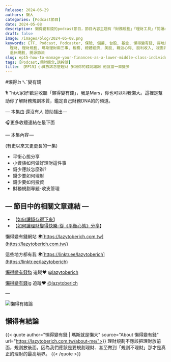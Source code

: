 ```yaml
---
Release: 2024-06-29
authors: 懶大
categories: [Podcast節目]
date: 2024-05-08
description: 懶得變有錢的podcast節目，節目內容主題有「財務規劃」「理財工具」「閱讀心得」「職涯與生活」，內容涵蓋了你與金錢會產生的所有關係。如果想要讓自己對「財務規劃」的本質有更進一步的認識，歡迎訂閱、追蹤、分享並歡迎進一步提出你的想法，讓更多人一起財務有規劃、快樂有方法。
draft: false
image: /images/blog/2024-05-08.png
keywords: ETF, Podcast, Podcaster, 保險, 儲蓄, 台股, 基金, 懶得變有錢, 房地產, 投資, 投資理財, 支出, 收入, 月配息,
  理財, 理財規劃, 瑪斯理財兩三事, 稅務, 總體經濟, 美股, 職涯心得, 股利收入, 複委託, 記帳, 閱讀心得, 財務規劃, 財商, 貸款, 資產配置,
  退休規劃, 開源節流
slug: ep15-how-to-manage-your-finances-as-a-lower-middle-class-individual-say-thank-you-to-your-money-and-it-will-keep-growing
tags: [Podcast,理財觀念,講幹話]
title: 【EP15】小資族該怎麼理財 多跟你的錢說謝謝 他就會一直變多
---
```

#懶得ㄉㄟˇ變有錢

🎙️ "hi大家好!歡迎收聽「懶得變有錢」，我是Mars，你也可以叫我懶大。這裡是幫助你了解財務規劃本質，鑑定自己財務DNA的的頻道。

— 本集由 還沒有人 贊助播出—

🎧更多收聽連結在最下面

— 本集內容 —

(有史以來又更更長的一集)

- 平衡心態分享
- 小資族如何做好理財這件事
- 錢少應該怎麼辦?
- 錢少要如何理財
- 錢少要如何投資
- 財務規劃專題-收支管理

## — 節目中的相關文章連結 —

- 【[如何讓錢存得下來](https://www.facebook.com/lazytoberich/posts/pfbid02YaUgyKhCdxhSTio4PhB5jrRDVGAmpW6gb93rJS2RsFm8zta5EpkQKqyUzM6H8Wial)】
- 【[如何讓理財變得快樂-從《平衡心態》分享](https://www.facebook.com/lazytoberich/posts/pfbid0RcHx7hxa1j2XEYAcPWvjD1goZq2dwbQXjpZJbD4N4ZZTHV5kpTdmoXtB8YgkquNEl)】

懶得變有錢網站 🌍[https://lazytoberich.com.tw](https://lazytoberich.com.tw/)

這些地方都有我 🌍[https://linktr.ee/lazytoberich](https://linktr.ee/lazytoberich)

[懶得變有錢fb](https://www.facebook.com/lazytoberich) 追蹤❤️ [@lazytoberich](https://www.facebook.com/lazytoberich)

[懶得變有錢ig](https://www.instagram.com/lazytoberich/) 追蹤❤️ [@lazytoberich](https://www.instagram.com/lazytoberich/)

—

![懶得有結論](/images/blog/lazytobeconclude.svg)
## 懶得有結論

{{< quote author="懶得變有錢 | 瑪斯就是懶大" source="About 懶得變有錢" url="https://lazytoberich.com.tw/about-me/">}}
理財規劃不應該把理財放前面，規劃放後面。因為我們應該是要規劃理財、甚至做到「規劃不理財」那才是真正的理財的最高境界。
{{< /quote >}}
